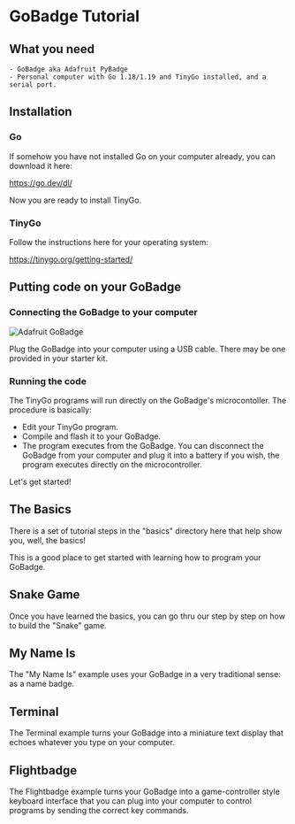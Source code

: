 # GoBadge Tutorial

## What you need

    - GoBadge aka Adafruit PyBadge
    - Personal computer with Go 1.18/1.19 and TinyGo installed, and a serial port.

## Installation

### Go

If somehow you have not installed Go on your computer already, you can download it here:

https://go.dev/dl/

Now you are ready to install TinyGo.

### TinyGo

Follow the instructions here for your operating system:

https://tinygo.org/getting-started/


## Putting code on your GoBadge

### Connecting the GoBadge to your computer

![Adafruit GoBadge](./images/pybadge_hello.jpg)

Plug the GoBadge into your computer using a USB cable. There may be one provided in your starter kit.

### Running the code

The TinyGo programs will run directly on the GoBadge's microcontoller. The procedure is basically:

- Edit your TinyGo program.
- Compile and flash it to your GoBadge.
- The program executes from the GoBadge. You can disconnect the GoBadge from your computer and plug it into a battery if you wish, the program executes directly on the microcontroller.

Let's get started!

## The Basics

There is a set of tutorial steps in the "basics" directory here that help show you, well, the basics!

This is a good place to get started with learning how to program your GoBadge.

## Snake Game

Once you have learned the basics, you can go thru our step by step on how to build the "Snake" game.

## My Name Is

The "My Name Is" example uses your GoBadge in a very traditional sense: as a name badge.

## Terminal

The Terminal example turns your GoBadge into a miniature text display that echoes whatever you type on your computer.

## Flightbadge

The Flightbadge example turns your GoBadge into a game-controller style keyboard interface that you can plug into your computer to control programs by sending the correct key commands.

